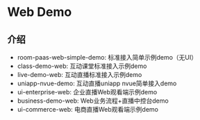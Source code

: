 # Web Demo

## 介绍

* room-paas-web-simple-demo: 标准接入简单示例demo（无UI）
* class-demo-web: 互动课堂标准接入示例demo
* live-demo-web: 互动直播标准接入示例demo
* uniapp-nvue-demo: 互动直播uniapp nvue简单接入demo
* ui-enterprise-web: 企业直播Web观看端示例demo
* business-demo-web: Web业务流程+直播中控台demo
* ui-commerce-web: 电商直播Web观看端示例demo

